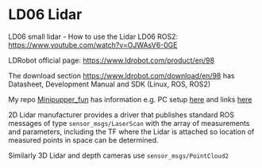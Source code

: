 # LD06 Lidar

LD06 small lidar - How to use the Lidar LD06 ROS2: https://www.youtube.com/watch?v=OJWAsV6-0GE

LDRobot official page: https://www.ldrobot.com/product/en/98

The download section https://www.ldrobot.com/download/en/98 has Datasheet, Development Manual and SDK (Linux, ROS, ROS2)

My repo [Minipupper_fun](https://github.com/mhered/minipupper_fun) has information e.g. PC setup [here](https://github.com/mhered/minipupper_fun/blob/main/MiniPupper_SLAM_Navigation.md) and links [here](https://github.com/mhered/minipupper_fun/blob/main/LD06_Links.md)



2D Lidar manufacturer provides a driver that publishes standard ROS messages of type  `sensor_msgs/LaserScan` with the array of measurements and parameters, including the TF where the Lidar is attached so location of measured points in space can be determined.

Similarly 3D Lidar and depth cameras use `sensor_msgs/PointCloud2`
